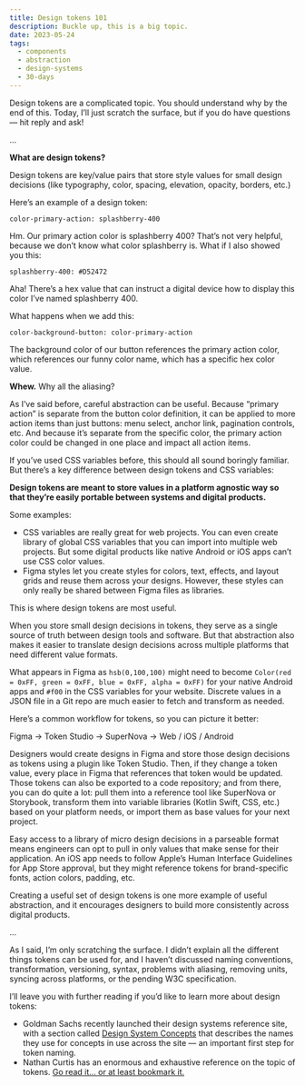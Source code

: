 ```yaml
---
title: Design tokens 101
description: Buckle up, this is a big topic.
date: 2023-05-24
tags:
  - components
  - abstraction
  - design-systems
  - 30-days
---
```


Design tokens are a complicated topic. You should understand why by the end of this. Today, I’ll just scratch the surface, but if you do have questions — hit reply and ask!

… 

**What are design tokens?**

Design tokens are key/value pairs that store style values for small design decisions (like typography, color, spacing, elevation, opacity, borders, etc.) 

Here’s an example of a design token:

`color-primary-action: splashberry-400`

Hm. Our primary action color is splashberry 400? That’s not very helpful, because we don’t know what color splashberry is.  What if I also showed you this:

`splashberry-400: #D52472`

Aha! There’s a hex value that can instruct a digital device how to display this color I’ve named splashberry 400.

What happens when we add this:

`color-background-button: color-primary-action`

The background color of our button references the primary action color, which references our funny color name, which has a specific hex color value.

**Whew.** Why all the aliasing? 

As I’ve said before, careful abstraction can be useful. Because “primary action” is separate from the button color definition, it can be applied to more action items than just buttons: menu select, anchor link, pagination controls, etc. And because it’s separate from the specific color, the primary action color could be changed in one place and impact all action items.

If you’ve used CSS variables before, this should all sound boringly familiar. But there’s a key difference between design tokens and CSS variables:

**Design tokens are meant to store values in a platform agnostic way so that they’re easily portable between systems and digital products.**

Some examples:

- CSS variables are really great for web projects. You can even create library of global CSS variables that you can import into multiple web projects. But some digital products like native Android or iOS apps can’t use CSS color values.
- Figma styles let you create styles for colors, text, effects, and layout grids and reuse them across your designs. However, these styles can only really be shared between Figma files as libraries.

This is where design tokens are most useful. 

When you store small design decisions in tokens, they serve as a single source of truth between design tools and software. But that abstraction also makes it easier to translate design decisions across multiple platforms that need different value formats. 

What appears in Figma as `hsb(0,100,100)` might need to become `Color(red = 0xFF, green = 0xFF, blue = 0xFF, alpha = 0xFF)` for your native Android apps and `#f00` in the CSS variables for your website. Discrete values in a JSON file in a Git repo are much easier to fetch and transform as needed.

Here’s a common workflow for tokens, so you can picture it better: 

Figma → Token Studio → SuperNova → Web / iOS / Android

Designers would create designs in Figma and store those design decisions as tokens using a plugin like Token Studio. Then, if they change a token value, every place in Figma that references that token would be updated. Those tokens can also be exported to a code repository; and from there, you can do quite a lot: pull them into a reference tool like SuperNova or Storybook, transform them into variable libraries (Kotlin Swift, CSS, etc.) based on your platform needs, or import them as base values for your next project.

Easy access to a library of micro design decisions in a parseable format means engineers can opt to pull in only values that make sense for their application. An iOS app needs to follow Apple’s Human Interface Guidelines for App Store approval, but they might reference tokens for brand-specific fonts, action colors, padding, etc.

Creating a useful set of design tokens is one more example of useful abstraction, and it encourages designers to build more consistently across digital products. 

…

As I said, I’m only scratching the surface. I didn’t explain all the different things tokens can be used for, and I haven’t discussed naming conventions, transformation, versioning, syntax, problems with aliasing, removing units, syncing across platforms, or the pending W3C specification.

I’ll leave you with further reading if you’d like to learn more about design tokens: 

- Goldman Sachs recently launched their design systems reference site, with a section called [Design System Concepts](https://design.gs.com/foundation/design-system-concepts) that describes the names they use for concepts in use across the site — an important first step for token naming.
- Nathan Curtis has an enormous and exhaustive reference on the topic of tokens. [Go read it… or at least bookmark it.](https://medium.com/eightshapes-llc/naming-tokens-in-design-systems-9e86c7444676)